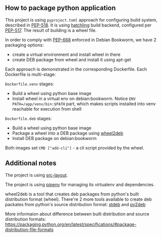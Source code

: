 ## How to package python application

This project is using `pyproject.toml` approach for configuring build system, described in [PEP-518](https://peps.python.org/pep-0518/). It is using [hatchling](https://pypi.org/project/hatchling/) build backend, configured per [PEP-517](https://peps.python.org/pep-0517/). The result of building is a wheel file.

In order to comply with [PEP-668](https://peps.python.org/pep-0668/) enforced in Debian Bookworm, we have 2 packaging options:

- create a virtual environment and install wheel in there
- create DEB package from wheel and install it using apt-get

Each approach is demonstrated in the corresponding Dockerfile. Each Dockerfile is multi-stage:

`Dockerfile.venv` stages:

- Build a wheel using python base image
- Install wheel in a virtual env on debian:bookworm.
  Notice `ENV PATH=/app/venv/bin:$PATH` part, which makes scripts installed into venv
  reachable for execution from shell

`Dockerfile.deb` stages:

- Build a wheel using python base image
- Package a wheel into a DEB package using [wheel2deb](https://github.com/upciti/wheel2deb)
- Install DEB package on debian:bookworm

Both images set `CMD ["add-cli"]` - a cli script provided by the wheel.

## Additional notes

The project is using [src-layout](https://packaging.python.org/en/latest/discussions/src-layout-vs-flat-layout/).

The project is using [pipenv](https://pipenv.pypa.io/en/latest/) for managing its virtualenv and dependencies.

wheel2deb is a tool that creates deb packages from python's built distribution format (wheel). There're 2 more tools available to create deb packates from python's source distribution format: [stdeb](https://pypi.org/project/stdeb/) and [py2deb](https://pypi.org/project/py2deb/)

More informaion about difference between built distribution and source distribution formats: https://packaging.python.org/en/latest/specifications/#package-distribution-file-formats
